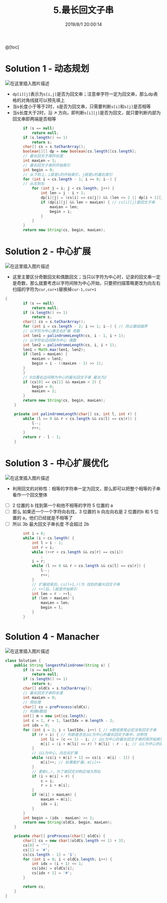 ﻿---
title: 5.最长回文子串
categories:
- DSA
- Algorithm
- LeetCode
tags:
- dp
date: 2019/8/1 20:00:14
updated: 2020/12/10 12:00:14
---



@[toc]

# Solution 1 - 动态规划
![在这里插入图片描述](https://gitee.com/gaoyi-ai/image-bed/raw/master/images/20200501205240908.png)


- `dp[i][j]`表示为`s[i,j]`是否为回文串；注意单字符一定为回文串，那么dp表格的对角线就可以预先填上
- 当s长度小于等于2时，s是否为回文串，只需要判断`s[i]`和`s[j]`是否相等
- 当s长度大于2时，沿 ↗ 方向，即判断`s[i][j]`是否为回文，就只要判断内部为回文串即两端是否相等

```java
        if (s == null)
            return null;
        if (s.length() <= 1)
            return s;
        char[] cs = s.toCharArray();
        boolean[][] dp = new boolean[cs.length][cs.length];
        // 最长回文子串的长度
        int maxLen = 1;
        // 最长回文子串的开始索引
        int begin = 0;
        // 从下到上，i就是s的开始索引，j就是s的最右索引
        for (int i = cs.length - 1; i >= 0; i--) {
        // 从左到右
            for (int j = i; j < cs.length; j++) {
                int len = j - i + 1;
                dp[i][j] = (cs[i] == cs[j]) && (len <= 2 || dp[i + 1][j - 1]);
                if (dp[i][j] && len > maxLen) { // cs[i][j]是回文子串
                    maxLen = len;
                    begin = i;
                }
            }
        }
        return new String(cs, begin, maxLen);
```



# Solution 2 - 中心扩展
![在这里插入图片描述](https://gitee.com/gaoyi-ai/image-bed/raw/master/images/20200501205136623.png)


- 这里主要区分奇数回文和偶数回文；当只以字符为中心时，记录的回文串一定是奇数，那么就要考虑以字符间隙为中心开始，只要把扫描策略更改为向左右扫描的字符为`cur,cur+1`替换掉`cur-1,cur+1`

```java
{
        if (s == null)
            return null;
        if (s.length() <= 1)
            return s;
        char[] cs = s.toCharArray();
        for (int i = cs.length - 2; i >= 1; i--) { // 防止数组越界
        // 以字符为中心像左右扩展 奇数
        int len1 = palindromeLength(cs, i - 1, i + 1);
        // 以字符右边间隙为中心 偶数
        int len2 = palindromeLength(cs, i, i + 1);
        len1 = Math.max(len1, len2);
        if (len1 > maxLen) {
            maxLen = len1;
            begin = i - ((maxLen - 1) >> 1);
        }
        }
        // 0位置右边间隙为中心的最长回文子串 最长为2
        if (cs[0] == cs[1] && maxLen < 2) {
            begin = 0;
            maxLen = 2;
        }
        return new String(cs, begin, maxLen);
    }

    private int palindromeLength(char[] cs, int l, int r) {
        while (l >= 0 && r < cs.length && cs[l] == cs[r]) {
            l--;
            r++;
        }
        return r - l - 1;
    }
```



# Solution 3 - 中心扩展优化
![在这里插入图片描述](https://gitee.com/gaoyi-ai/image-bed/raw/master/images/20200501204922439.png)


- 利用回文的对称性：相等的字符串一定为回文，那么即可以把整个相等的子串看作一个回文整体
 - [ ] 2 位置的 b 找到第一个和他不相等的字符  5 位置的 a
 - [ ] 那么 如果还一个一个字符向右找，3 位置的 b 向左向右是 2 位置的b 和 5 位置的 a，他们已经就是不相等了
 - [ ] 所以 3b 最大回文子串长度 不会超过 2b

```java
        int i = 0;
        while (i < cs.length) {
            int l = i - 1;
            int r = i;
            while (++r < cs.length && cs[r] == cs[i])
                ;
            i = r;
            while (l >= 0 && r < cs.length && cs[l] == cs[r]) {
                l--;
                r++;
            }
            // 扩展结束后，cs[l+1,r)为 找到的最大回文子串
            // ++l后，l就是开始索引
            int len = r - ++l;
            if (len > maxLen) {
                maxLen = len;
                begin = l;
            }
        }
```

# Solution 4 - Manacher
![在这里插入图片描述](https://gitee.com/gaoyi-ai/image-bed/raw/master/images/20200501205922341.png)

```java
class Solution {
    public String longestPalindrome(String s) {
        if (s == null)
            return null;
        if (s.length() <= 1)
            return s;
        char[] oldCs = s.toCharArray();
        // 最长回文子串的长度
        int maxLen = 0;
        // 预处理
        char[] cs = preProcess(oldCs);
        // 构建m数组
        int[] m = new int[cs.length];
        int c = 1, r = 1, lastIdx = m.length - 2;
        int idx = 0;
        for (int i = 2; i < lastIdx; i++) { // m数组首尾必定没有回文子串
            if (r > i) { // 判断是否在以c为中心的最长回文子串中，对称性
                int li = (c << 1) - i; // 以c为中心的最长回文子串的周开始索引
                m[i] = (i + m[li] <= r) ? m[li] : r - i; // 以i为中心的回文子串的右索引，在r左边为m[li]，大于等于为至少
            }
            // 以i为中心，向左右扩展
            while (cs[i + m[i] + 1] == cs[i - m[i] - 1]) {
                m[i]++; // 如果能扩展，m[i]++
            }
            // 更新c,r，为了使回文对称区域大而右
            if (i + m[i] > r) {
                c = i;
                r = i + m[i];
            }
            if (m[i] > maxLen) {
                maxLen = m[i];
                idx = i;
            }
        }
        int begin = (idx - maxLen) >> 1;
        return new String(oldCs, begin, maxLen);
    }

    private char[] preProcess(char[] oldCs) {
        char[] cs = new char[(oldCs.length << 1) + 3];
        cs[0] = '^';
        cs[1] = '#';
        cs[cs.length - 1] = '$';
        for (int i = 0; i < oldCs.length; i++) {
            int idx = (i + 1) << 1;
            cs[idx] = oldCs[i];
            cs[idx + 1] = '#';
        }

        return cs;
    }
}
```

